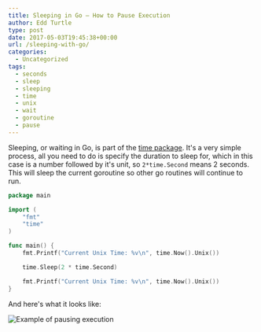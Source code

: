 ```yaml
---
title: Sleeping in Go – How to Pause Execution
author: Edd Turtle
type: post
date: 2017-05-03T19:45:38+00:00
url: /sleeping-with-go/
categories:
  - Uncategorized
tags:
  - seconds
  - sleep
  - sleeping
  - time
  - unix
  - wait
  - goroutine
  - pause
---
```

Sleeping, or waiting in Go, is part of the [time package][1]. It's a very simple process, all you need to do is specify the duration to sleep for, which in this case is a number followed by it's unit, so `2*time.Second` means 2 seconds. This will sleep the current goroutine so other go routines will continue to run.

```go
package main

import (
    "fmt"
    "time"
)

func main() {
    fmt.Printf("Current Unix Time: %v\n", time.Now().Unix())

    time.Sleep(2 * time.Second)

    fmt.Printf("Current Unix Time: %v\n", time.Now().Unix())
}
```

And here's what it looks like:

![Example of pausing execution](/img/2017/sleep-in-go.gif)

 [1]: https://golang.org/pkg/time/
